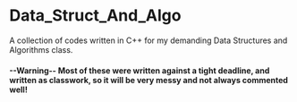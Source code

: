 # Data_Struct_And_Algo
A collection of codes written in C++ for my demanding Data Structures and Algorithms class.   
#### --Warning-- Most of these were written against a tight deadline, and written as classwork, so it will be very messy and not always commented well!
